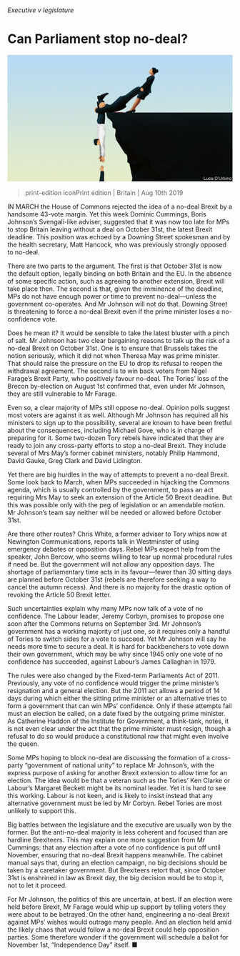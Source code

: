 ###### Executive v legislature

# Can Parliament stop no-deal? 

![image](images/20190810_BRD001_0.jpg) 

> print-edition iconPrint edition | Britain | Aug 10th 2019 

IN MARCH the House of Commons rejected the idea of a no-deal Brexit by a handsome 43-vote margin. Yet this week Dominic Cummings, Boris Johnson’s Svengali-like adviser, suggested that it was now too late for MPs to stop Britain leaving without a deal on October 31st, the latest Brexit deadline. This position was echoed by a Downing Street spokesman and by the health secretary, Matt Hancock, who was previously strongly opposed to no-deal. 

There are two parts to the argument. The first is that October 31st is now the default option, legally binding on both Britain and the EU. In the absence of some specific action, such as agreeing to another extension, Brexit will take place then. The second is that, given the imminence of the deadline, MPs do not have enough power or time to prevent no-deal—unless the government co-operates. And Mr Johnson will not do that. Downing Street is threatening to force a no-deal Brexit even if the prime minister loses a no-confidence vote. 

Does he mean it? It would be sensible to take the latest bluster with a pinch of salt. Mr Johnson has two clear bargaining reasons to talk up the risk of a no-deal Brexit on October 31st. One is to ensure that Brussels takes the notion seriously, which it did not when Theresa May was prime minister. That should raise the pressure on the EU to drop its refusal to reopen the withdrawal agreement. The second is to win back voters from Nigel Farage’s Brexit Party, who positively favour no-deal. The Tories’ loss of the Brecon by-election on August 1st confirmed that, even under Mr Johnson, they are still vulnerable to Mr Farage. 

Even so, a clear majority of MPs still oppose no-deal. Opinion polls suggest most voters are against it as well. Although Mr Johnson has required all his ministers to sign up to the possibility, several are known to have been fretful about the consequences, including Michael Gove, who is in charge of preparing for it. Some two-dozen Tory rebels have indicated that they are ready to join any cross-party efforts to stop a no-deal Brexit. They include several of Mrs May’s former cabinet ministers, notably Philip Hammond, David Gauke, Greg Clark and David Lidington. 

Yet there are big hurdles in the way of attempts to prevent a no-deal Brexit. Some look back to March, when MPs succeeded in hijacking the Commons agenda, which is usually controlled by the government, to pass an act requiring Mrs May to seek an extension of the Article 50 Brexit deadline. But this was possible only with the peg of legislation or an amendable motion. Mr Johnson’s team say neither will be needed or allowed before October 31st. 

Are there other routes? Chris White, a former adviser to Tory whips now at Newington Communications, reports talk in Westminster of using emergency debates or opposition days. Rebel MPs expect help from the speaker, John Bercow, who seems willing to tear up normal procedural rules if need be. But the government will not allow any opposition days. The shortage of parliamentary time acts in its favour—fewer than 30 sitting days are planned before October 31st (rebels are therefore seeking a way to cancel the autumn recess). And there is no majority for the drastic option of revoking the Article 50 Brexit letter. 

Such uncertainties explain why many MPs now talk of a vote of no confidence. The Labour leader, Jeremy Corbyn, promises to propose one soon after the Commons returns on September 3rd. Mr Johnson’s government has a working majority of just one, so it requires only a handful of Tories to switch sides for a vote to succeed. Yet Mr Johnson will say he needs more time to secure a deal. It is hard for backbenchers to vote down their own government, which may be why since 1945 only one vote of no confidence has succeeded, against Labour’s James Callaghan in 1979. 

The rules were also changed by the Fixed-term Parliaments Act of 2011. Previously, any vote of no confidence would trigger the prime minister’s resignation and a general election. But the 2011 act allows a period of 14 days during which either the sitting prime minister or an alternative tries to form a government that can win MPs’ confidence. Only if these attempts fail must an election be called, on a date fixed by the outgoing prime minister. As Catherine Haddon of the Institute for Government, a think-tank, notes, it is not even clear under the act that the prime minister must resign, though a refusal to do so would produce a constitutional row that might even involve the queen. 

Some MPs hoping to block no-deal are discussing the formation of a cross-party “government of national unity” to replace Mr Johnson’s, with the express purpose of asking for another Brexit extension to allow time for an election. The idea would be that a veteran such as the Tories’ Ken Clarke or Labour’s Margaret Beckett might be its nominal leader. Yet it is hard to see this working. Labour is not keen, and is likely to insist instead that any alternative government must be led by Mr Corbyn. Rebel Tories are most unlikely to support this. 

Big battles between the legislature and the executive are usually won by the former. But the anti-no-deal majority is less coherent and focused than are hardline Brexiteers. This may explain one more suggestion from Mr Cummings: that any election after a vote of no confidence is put off until November, ensuring that no-deal Brexit happens meanwhile. The cabinet manual says that, during an election campaign, no big decisions should be taken by a caretaker government. But Brexiteers retort that, since October 31st is enshrined in law as Brexit day, the big decision would be to stop it, not to let it proceed. 

For Mr Johnson, the politics of this are uncertain, at best. If an election were held before Brexit, Mr Farage would whip up support by telling voters they were about to be betrayed. On the other hand, engineering a no-deal Brexit against MPs’ wishes would outrage many people. And an election held amid the likely chaos that would follow a no-deal Brexit could help opposition parties. Some therefore wonder if the government will schedule a ballot for November 1st, “Independence Day” itself. ■ 

